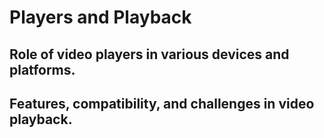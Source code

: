 # Players and Playback

## Role of video players in various devices and platforms.

## Features, compatibility, and challenges in video playback.
